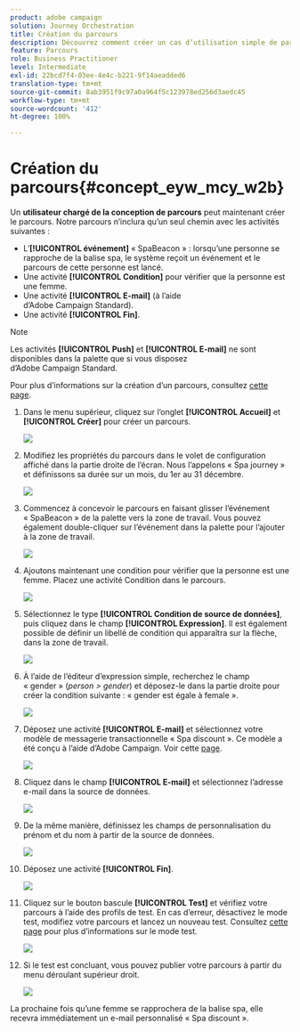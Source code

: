 ```yaml
---
product: adobe campaign
solution: Journey Orchestration
title: Création du parcours
description: Découvrez comment créer un cas d’utilisation simple de parcours
feature: Parcours
role: Business Practitioner
level: Intermediate
exl-id: 22bcd7f4-03ee-4e4c-b221-9f14aeadded6
translation-type: tm+mt
source-git-commit: 8ab3951f9c97a0a964f5c123978ed256d3aedc45
workflow-type: tm+mt
source-wordcount: '412'
ht-degree: 100%

---
```


# Création du parcours{#concept_eyw_mcy_w2b}

Un **utilisateur chargé de la conception de parcours** peut maintenant créer le parcours. Notre parcours n’inclura qu’un seul chemin avec les activités suivantes :

* L’**[!UICONTROL événement]** « SpaBeacon » : lorsqu’une personne se rapproche de la balise spa, le système reçoit un événement et le parcours de cette personne est lancé.
* Une activité **[!UICONTROL Condition]** pour vérifier que la personne est une femme.
* Une activité **[!UICONTROL E-mail]** (à l’aide d’Adobe Campaign Standard).
* Une activité **[!UICONTROL Fin]**.

>[!NOTE]
>
>Les activités **[!UICONTROL Push]** et **[!UICONTROL E-mail]** ne sont disponibles dans la palette que si vous disposez d’Adobe Campaign Standard.

Pour plus d’informations sur la création d’un parcours, consultez [cette page](../building-journeys/journey.md).

1. Dans le menu supérieur, cliquez sur l’onglet **[!UICONTROL Accueil]** et **[!UICONTROL Créer]** pour créer un parcours.

   ![](../assets/journey31.png)

1. Modifiez les propriétés du parcours dans le volet de configuration affiché dans la partie droite de l’écran. Nous l’appelons « Spa journey » et définissons sa durée sur un mois, du 1er au 31 décembre.

   ![](../assets/journeyuc1_8.png)

1. Commencez à concevoir le parcours en faisant glisser l’événement « SpaBeacon » de la palette vers la zone de travail. Vous pouvez également double-cliquer sur l’événement dans la palette pour l’ajouter à la zone de travail.

   ![](../assets/journeyuc1_9.png)

1. Ajoutons maintenant une condition pour vérifier que la personne est une femme. Placez une activité Condition dans le parcours.

   ![](../assets/journeyuc1_10.png)

1. Sélectionnez le type **[!UICONTROL Condition de source de données]**, puis cliquez dans le champ **[!UICONTROL Expression]**. Il est également possible de définir un libellé de condition qui apparaîtra sur la flèche, dans la zone de travail.

   ![](../assets/journeyuc1_11.png)

1. À l’aide de l’éditeur d’expression simple, recherchez le champ « gender » (_person > gender_) et déposez-le dans la partie droite pour créer la condition suivante : « gender est égale à female ».

   ![](../assets/journeyuc1_12.png)

1. Déposez une activité **[!UICONTROL E-mail]** et sélectionnez votre modèle de messagerie transactionnelle « Spa discount ». Ce modèle a été conçu à l’aide d’Adobe Campaign. Voir cette [page](https://docs.adobe.com/content/help/fr-FR/campaign-standard/using/communication-channels/transactional-messaging/about-transactional-messaging.html).

   ![](../assets/journeyuc1_13.png)

1. Cliquez dans le champ **[!UICONTROL E-mail]** et sélectionnez l’adresse e-mail dans la source de données.

   ![](../assets/journeyuc1_14.png)

1. De la même manière, définissez les champs de personnalisation du prénom et du nom à partir de la source de données.

   ![](../assets/journeyuc1_15.png)

1. Déposez une activité **[!UICONTROL Fin]**.

   ![](../assets/journeyuc1_17.png)

1. Cliquez sur le bouton bascule **[!UICONTROL Test]** et vérifiez votre parcours à l’aide des profils de test. En cas d’erreur, désactivez le mode test, modifiez votre parcours et lancez un nouveau test. Consultez [cette page](../building-journeys/testing-the-journey.md) pour plus d’informations sur le mode test.

   ![](../assets/journeyuc1_18bis.png)

1. Si le test est concluant, vous pouvez publier votre parcours à partir du menu déroulant supérieur droit.

   ![](../assets/journeyuc1_18.png)

La prochaine fois qu’une femme se rapprochera de la balise spa, elle recevra immédiatement un e-mail personnalisé « Spa discount ».
